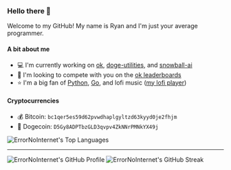 ### Hello there 👋
Welcome to my GitHub! My name is Ryan and I'm just your average programmer.

#### A bit about me
- 💻 I'm currently working on [ok](https://github.com/ErrorNoInternet/ok), [doge-utilities](https://github.com/ErrorNoInternet/Doge-Utilities), and [snowball-ai](https://github.com/ErrorNoInternet/snowball-ai)
- 🤝 I'm looking to compete with you on the [ok leaderboards](https://github.com/ErrorNoInternet/ok)
- ⭐ I'm a big fan of [Python](https://python.org), [Go](https://golang.org), and lofi music ([my lofi player](https://github.com/ErrorNoInternet/lofi-player))

#### Cryptocurrencies
- 💰 Bitcoin: `bc1qer5es59d62pvwdhaplgyltzd63kyyd0je2fhjm`
- 🐶 Dogecoin: `D5Gy8ADPTbzGLD3qvpv4ZkNNrPMNkYX49j`

![ErrorNoInternet's Top Languages](https://github-readme-stats.vercel.app/api/top-langs/?username=ErrorNoInternet&hide=makefile&title_color=bbbbbb&icon_color=bbbbbb&text_color=bbbbbb&bg_color=333333&layout=compact)

--------------

![ErrorNoInternet's GitHub Profile](https://github-readme-stats.vercel.app/api?username=ErrorNoInternet&show_icons=true&title_color=bbbbbb&icon_color=bbbbbb&text_color=bbbbbb&bg_color=333333&include_all_commits=true&hide_border=true)
![ErrorNoInternet's GitHub Streak](http://github-readme-streak-stats.herokuapp.com?user=ErrorNoInternet&background=333333&sideLabels=ADADAD&dates=ADADAD&currStreakNum=D8D8D8&sideNums=D8D8D8&fire=DD6A00&ring=DD6A00&currStreakLabel=DD6A00&hide_border=true)

